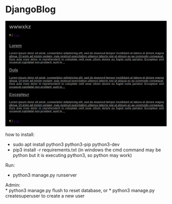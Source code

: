 # DjangoBlog

![](https://github.com/wwwxkz/DjangoBlog/blob/master/README/example.png)

how to install:
  * sudo apt install python3 python3-pip python3-dev
  * pip3 install -r requirements.txt
  (in windows the cmd command may be python but it is executing python3, so python may work)
  
Run: 
  * python3 manage.py runserver
  
Admin: 	
	* python3 manage.py flush 
	to reset database, or 
	* python3 manage.py createsuperuser 
	to create a new user 
	

